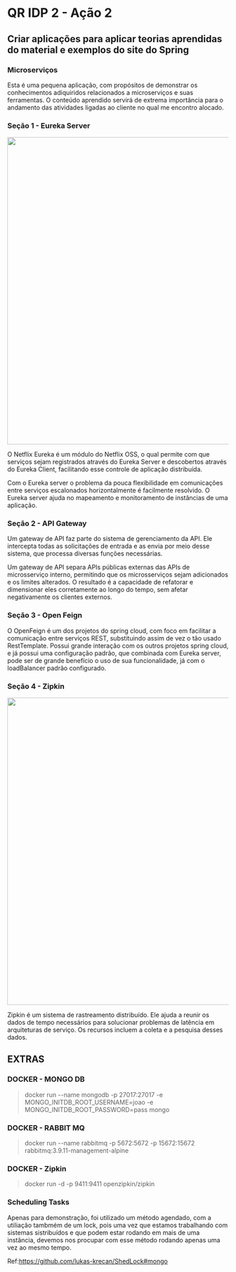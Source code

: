 # QR IDP 2 - Ação 2
## Criar aplicações para aplicar teorias aprendidas do material e exemplos do site do Spring 
### **Microserviços**

Esta é uma pequena aplicação, com propósitos de demonstrar os conhecimentos adiquiridos relacionados a microserviços e suas ferramentas.
O conteúdo aprendido servirá de extrema importância para o andamento das atividades ligadas ao cliente no qual me encontro alocado.

### **Seção 1 - Eureka Server**

<div>
    <img src="https://user-images.githubusercontent.com/34372105/155847668-ccf30b12-114c-4e5c-848a-22f719c879a5.PNG" width="700">
</div>

O Netflix Eureka é um módulo do Netflix OSS, o qual permite com que serviços sejam registrados através do 
Eureka Server e descobertos através do Eureka Client, facilitando esse controle de aplicação distribuída.

Com o Eureka server o problema da pouca flexibilidade em comunicações entre serviços escalonados horizontalmente
é facilmente resolvido. O Eureka server ajuda no mapeamento e monitoramento de instâncias de uma aplicação.

### **Seção 2 - API Gateway**

Um gateway de API faz parte do sistema de gerenciamento da API. Ele intercepta todas as solicitações de entrada e as 
envia por meio desse sistema, que processa diversas funções necessárias.

Um gateway de API separa APIs públicas externas das APIs de microsserviço interno, permitindo que os microsserviços 
sejam adicionados e os limites alterados. O resultado é a capacidade de refatorar e dimensionar eles corretamente ao 
longo do tempo, sem afetar negativamente os clientes externos. 

### **Seção 3 - Open Feign**

O OpenFeign é um dos projetos do spring cloud, com foco em facilitar a comunicação entre serviços REST, substituindo
assim de vez o tão usado RestTemplate. Possui grande interação com os outros projetos spring cloud, e já possui
uma configuração padrão, que combinada com Eureka server, pode ser de grande benefício o uso de sua funcionalidade,
já com o loadBalancer padrão configurado.

### **Seção 4 - Zipkin**

<div>
    <img src="https://user-images.githubusercontent.com/34372105/155847577-7750cc5b-9b88-4dcd-ae76-3b4a81d34f5d.PNG" width="700">
</div>

Zipkin é um sistema de rastreamento distribuído. Ele ajuda a reunir os dados de tempo necessários para solucionar 
problemas de latência em arquiteturas de serviço. Os recursos incluem a coleta e a pesquisa desses dados.

## **EXTRAS**

### **DOCKER - MONGO DB**
>docker run --name mongodb -p 27017:27017 -e MONGO_INITDB_ROOT_USERNAME=joao -e MONGO_INITDB_ROOT_PASSWORD=pass mongo

### **DOCKER - RABBIT MQ**
>docker run --name rabbitmq -p 5672:5672 -p 15672:15672 rabbitmq:3.9.11-management-alpine

### **DOCKER - Zipkin**
>docker run -d -p 9411:9411 openzipkin/zipkin

### **Scheduling Tasks**
Apenas para demonstração, foi utilizado um método agendado, com a utiliação tambmém de um lock, pois uma
vez que estamos trabalhando com sistemas sistribuídos e que podem estar rodando em mais de uma instância,
devemos nos procupar com esse método rodando apenas uma vez ao mesmo tempo.

Ref:https://github.com/lukas-krecan/ShedLock#mongo